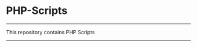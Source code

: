 # PHP-Scripts

---------------------------------------------------------------------------------------------------------------------------------------------------------------------------------------------------------

This repository contains PHP Scripts

---------------------------------------------------------------------------------------------------------------------------------------------------------------------------------------------------------
